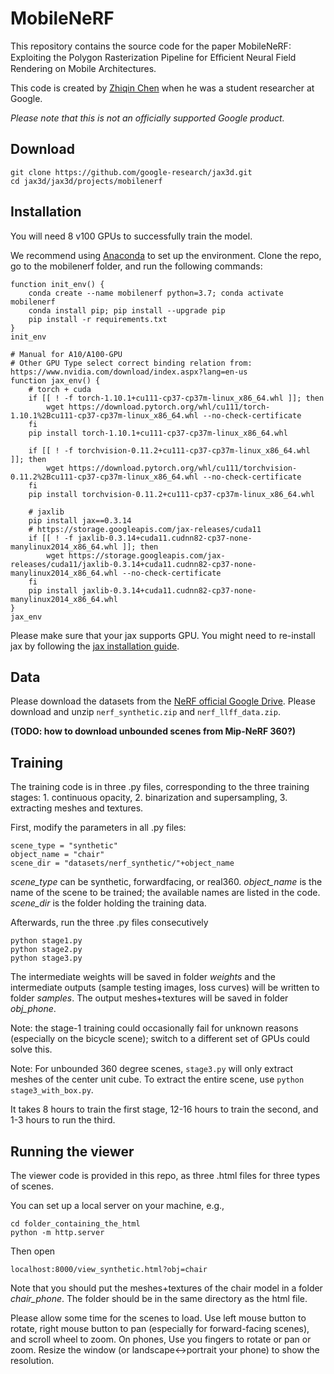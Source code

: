 # MobileNeRF

This repository contains the source code for the paper MobileNeRF: Exploiting the Polygon Rasterization Pipeline for Eﬀicient Neural Field Rendering on Mobile Architectures.

This code is created by [Zhiqin Chen](https://czq142857.github.io/) when he was a student researcher at Google.

*Please note that this is not an officially supported Google product.*


## Download

```
git clone https://github.com/google-research/jax3d.git
cd jax3d/jax3d/projects/mobilenerf
```

## Installation

You will need 8 v100 GPUs to successfully train the model.

We recommend using [Anaconda](https://www.anaconda.com/products/individual) to set up the environment. Clone the repo, go to the mobilenerf folder, and run the following commands:

```
function init_env() {
    conda create --name mobilenerf python=3.7; conda activate mobilenerf
    conda install pip; pip install --upgrade pip
    pip install -r requirements.txt
}
init_env

# Manual for A10/A100-GPU
# Other GPU Type select correct binding relation from: https://www.nvidia.com/download/index.aspx?lang=en-us
function jax_env() {    
    # torch + cuda
    if [[ ! -f torch-1.10.1+cu111-cp37-cp37m-linux_x86_64.whl ]]; then
        wget https://download.pytorch.org/whl/cu111/torch-1.10.1%2Bcu111-cp37-cp37m-linux_x86_64.whl --no-check-certificate
    fi
    pip install torch-1.10.1+cu111-cp37-cp37m-linux_x86_64.whl

    if [[ ! -f torchvision-0.11.2+cu111-cp37-cp37m-linux_x86_64.whl ]]; then
        wget https://download.pytorch.org/whl/cu111/torchvision-0.11.2%2Bcu111-cp37-cp37m-linux_x86_64.whl --no-check-certificate
    fi
    pip install torchvision-0.11.2+cu111-cp37-cp37m-linux_x86_64.whl

    # jaxlib
    pip install jax==0.3.14
    # https://storage.googleapis.com/jax-releases/cuda11
    if [[ ! -f jaxlib-0.3.14+cuda11.cudnn82-cp37-none-manylinux2014_x86_64.whl ]]; then
        wget https://storage.googleapis.com/jax-releases/cuda11/jaxlib-0.3.14+cuda11.cudnn82-cp37-none-manylinux2014_x86_64.whl --no-check-certificate
    fi 
    pip install jaxlib-0.3.14+cuda11.cudnn82-cp37-none-manylinux2014_x86_64.whl 
}
jax_env
```

Please make sure that your jax supports GPU. You might need to re-install jax by following the [jax installation guide](https://github.com/google/jax#installation).



## Data

Please download the datasets from the [NeRF official Google Drive](https://drive.google.com/drive/folders/128yBriW1IG_3NJ5Rp7APSTZsJqdJdfc1).
Please download and unzip `nerf_synthetic.zip` and `nerf_llff_data.zip`.

**(TODO: how to download unbounded scenes from Mip-NeRF 360?)**

## Training

The training code is in three .py files, corresponding to the three training stages: 1. continuous opacity, 2. binarization and supersampling, 3. extracting meshes and textures.

First, modify the parameters in all .py files:
```
scene_type = "synthetic"
object_name = "chair"
scene_dir = "datasets/nerf_synthetic/"+object_name
```
*scene_type* can be synthetic, forwardfacing, or real360. *object_name* is the name of the scene to be trained; the available names are listed in the code. *scene_dir* is the folder holding the training data.

Afterwards, run the three .py files consecutively
```
python stage1.py
python stage2.py
python stage3.py
```
The intermediate weights will be saved in folder *weights* and the intermediate outputs (sample testing images, loss curves) will be written to folder *samples*. The output meshes+textures will be saved in folder *obj_phone*.

Note: the stage-1 training could occasionally fail for unknown reasons (especially on the bicycle scene); switch to a different set of GPUs could solve this.

Note: For unbounded 360 degree scenes, ```stage3.py``` will only extract meshes of the center unit cube. To extract the entire scene, use ```python stage3_with_box.py```.

It takes 8 hours to train the first stage, 12-16 hours to train the second, and 1-3 hours to run the third.

## Running the viewer

The viewer code is provided in this repo, as three .html files for three types of scenes.

You can set up a local server on your machine, e.g.,
```
cd folder_containing_the_html
python -m http.server
```
Then open
```
localhost:8000/view_synthetic.html?obj=chair
```
Note that you should put the meshes+textures of the chair model in a folder *chair_phone*. The folder should be in the same directory as the html file.

Please allow some time for the scenes to load. Use left mouse button to rotate, right mouse button to pan (especially for forward-facing scenes), and scroll wheel to zoom. On phones, Use you fingers to rotate or pan or zoom. Resize the window (or landscape<->portrait your phone) to show the resolution.
